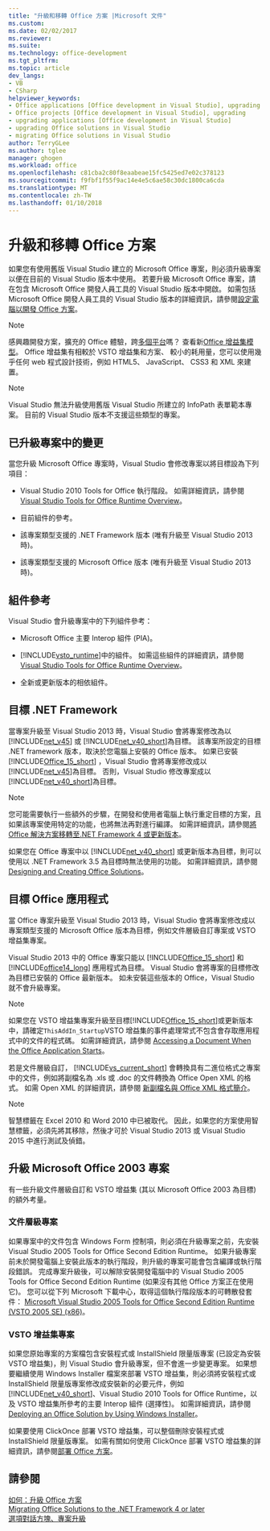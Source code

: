 ```yaml
---
title: "升級和移轉 Office 方案 |Microsoft 文件"
ms.custom: 
ms.date: 02/02/2017
ms.reviewer: 
ms.suite: 
ms.technology: office-development
ms.tgt_pltfrm: 
ms.topic: article
dev_langs:
- VB
- CSharp
helpviewer_keywords:
- Office applications [Office development in Visual Studio], upgrading
- Office projects [Office development in Visual Studio], upgrading
- upgrading applications [Office development in Visual Studio]
- upgrading Office solutions in Visual Studio
- migrating Office solutions in Visual Studio
author: TerryGLee
ms.author: tglee
manager: ghogen
ms.workload: office
ms.openlocfilehash: c81cba2c80f8eaabeae15fc5425ed7e02c378123
ms.sourcegitcommit: f9fbf1f55f9ac14e4e5c6ae58c30dc1800ca6cda
ms.translationtype: MT
ms.contentlocale: zh-TW
ms.lasthandoff: 01/10/2018
---
```

# <a name="upgrading-and-migrating-office-solutions"></a>升級和移轉 Office 方案
  如果您有使用舊版 Visual Studio 建立的 Microsoft Office 專案，則必須升級專案以便在目前的 Visual Studio 版本中使用。 若要升級 Microsoft Office 專案，請在包含 Microsoft Office 開發人員工具的 Visual Studio 版本中開啟。 如需包括 Microsoft Office 開發人員工具的 Visual Studio 版本的詳細資訊，請參閱[設定電腦以開發 Office 方案](../vsto/configuring-a-computer-to-develop-office-solutions.md)。  
  
> [!NOTE]  
>  感興趣開發方案，擴充的 Office 體驗，跨[多個平台](https://dev.office.com/add-in-availability)嗎？ 查看新[Office 增益集模型](https://dev.office.com/docs/add-ins/overview/office-add-ins)。 Office 增益集有相較於 VSTO 增益集和方案、 較小的耗用量，您可以使用幾乎任何 web 程式設計技術，例如 HTML5、 JavaScript、 CSS3 和 XML 來建置。  
  
> [!NOTE]  
>  Visual Studio 無法升級使用舊版 Visual Studio 所建立的 InfoPath 表單範本專案。 目前的 Visual Studio 版本不支援這些類型的專案。  
  
## <a name="changes-to-upgraded-projects"></a>已升級專案中的變更  
 當您升級 Microsoft Office 專案時，Visual Studio 會修改專案以將目標設為下列項目：  
  
-   Visual Studio 2010 Tools for Office 執行階段。 如需詳細資訊，請參閱 [Visual Studio Tools for Office Runtime Overview](../vsto/visual-studio-tools-for-office-runtime-overview.md)。  
  
-   目前組件的參考。  
  
-   該專案類型支援的 .NET Framework 版本 (唯有升級至 Visual Studio 2013 時)。  
  
-   該專案類型支援的 Microsoft Office 版本 (唯有升級至 Visual Studio 2013 時)。  
  
## <a name="assembly-references"></a>組件參考  
 Visual Studio 會升級專案中的下列組件參考：  
  
-   Microsoft Office 主要 Interop 組件 (PIA)。  
  
-   [!INCLUDE[vsto_runtime](../vsto/includes/vsto-runtime-md.md)]中的組件。 如需這些組件的詳細資訊，請參閱 [Visual Studio Tools for Office Runtime Overview](../vsto/visual-studio-tools-for-office-runtime-overview.md)。  
  
-   全新或更新版本的相依組件。  
  
## <a name="targeted-net-framework"></a>目標 .NET Framework  
 當專案升級至 Visual Studio 2013 時，Visual Studio 會將專案修改為以 [!INCLUDE[net_v45](../vsto/includes/net-v45-md.md)] 或 [!INCLUDE[net_v40_short](../sharepoint/includes/net-v40-short-md.md)]為目標。 該專案所設定的目標 .NET framework 版本，取決於您電腦上安裝的 Office 版本。 如果已安裝 [!INCLUDE[Office_15_short](../vsto/includes/office-15-short-md.md)] ，Visual Studio 會將專案修改成以 [!INCLUDE[net_v45](../vsto/includes/net-v45-md.md)]為目標。 否則，Visual Studio 修改專案成以 [!INCLUDE[net_v40_short](../sharepoint/includes/net-v40-short-md.md)]為目標。  
  
> [!NOTE]  
>  您可能需要執行一些額外的步驟，在開發和使用者電腦上執行重定目標的方案，且如果該專案使用特定的功能，也將無法再對進行編譯。 如需詳細資訊，請參閱[將 Office 解決方案移轉至.NET Framework 4 或更新版本](../vsto/migrating-office-solutions-to-the-dotnet-framework-4-or-later.md)。  
  
 如果您在 Office 專案中以 [!INCLUDE[net_v40_short](../sharepoint/includes/net-v40-short-md.md)] 或更新版本為目標，則可以使用以 .NET Framework 3.5 為目標時無法使用的功能。 如需詳細資訊，請參閱 [Designing and Creating Office Solutions](../vsto/designing-and-creating-office-solutions.md)。  
  
## <a name="targeted-office-application"></a>目標 Office 應用程式  
 當 Office 專案升級至 Visual Studio 2013 時，Visual Studio 會將專案修改成以專案類型支援的 Microsoft Office 版本為目標，例如文件層級自訂專案或 VSTO 增益集專案。  
  
 Visual Studio 2013 中的 Office 專案只能以 [!INCLUDE[Office_15_short](../vsto/includes/office-15-short-md.md)] 和 [!INCLUDE[office14_long](../vsto/includes/office14-long-md.md)] 應用程式為目標。 Visual Studio 會將專案的目標修改為目標已安裝的 Office 最新版本。 如未安裝這些版本的 Office，Visual Studio 就不會升級專案。  
  
> [!NOTE]  
>  如果您在 VSTO 增益集專案升級至目標[!INCLUDE[Office_15_short](../vsto/includes/office-15-short-md.md)]或更新版本中，請確定`ThisAddIn_Startup`VSTO 增益集的事件處理常式不包含會存取應用程式中的文件的程式碼。 如需詳細資訊，請參閱 [Accessing a Document When the Office Application Starts](../vsto/programming-vsto-add-ins.md#AccessingDocuments)。  
  
 若是文件層級自訂， [!INCLUDE[vs_current_short](../sharepoint/includes/vs-current-short-md.md)] 會轉換具有二進位格式之專案中的文件，例如將副檔名為 .xls 或 .doc 的文件轉換為 Office Open XML 的格式。 如需 Open XML 的詳細資訊，請參閱 [新副檔名與 Office XML 格式簡介](https://support.office.com/en-nz/article/Introduction-to-new-file-name-extensions-eca81dcb-5626-4e5b-8362-524d13ae4ec1)。  
  
> [!NOTE]  
>  智慧標籤在 Excel 2010 和 Word 2010 中已被取代。 因此，如果您的方案使用智慧標籤，必須先將其移除，然後才可於  Visual Studio 2013 或 Visual Studio 2015 中進行測試及偵錯。  
  
## <a name="upgrading-microsoft-office-2003-projects"></a>升級 Microsoft Office 2003 專案  
 有一些升級文件層級自訂和 VSTO 增益集 (其以 Microsoft Office 2003 為目標) 的額外考量。  
  
### <a name="document-level-projects"></a>文件層級專案  
 如果專案中的文件包含 Windows Form 控制項，則必須在升級專案之前，先安裝 Visual Studio 2005 Tools for Office Second Edition Runtime。 如果升級專案前未於開發電腦上安裝此版本的執行階段，則升級的專案可能會包含編譯或執行階段錯誤。 完成專案升級後，可以解除安裝開發電腦中的 Visual Studio 2005 Tools for Office Second Edition Runtime (如果沒有其他 Office 方案正在使用它)。 您可以從下列 Microsoft 下載中心，取得這個執行階段版本的可轉散發套件： [Microsoft Visual Studio 2005 Tools for Office Second Edition Runtime (VSTO 2005 SE) (x86)](http://go.microsoft.com/fwlink/?linkid=49612)。  
  
### <a name="vsto-add-in-projects"></a>VSTO 增益集專案  
 如果您原始專案的方案檔包含安裝程式或 InstallShield 限量版專案 (已設定為安裝 VSTO 增益集)，則 Visual Studio 會升級專案，但不會進一步變更專案。 如果想要繼續使用 Windows Installer 檔案來部署 VSTO 增益集，則必須將安裝程式或 InstallShield 限量版專案修改成安裝新的必要元件，例如 [!INCLUDE[net_v40_short](../sharepoint/includes/net-v40-short-md.md)]、Visual Studio 2010 Tools for Office Runtime，以及 VSTO 增益集所參考的主要 Interop 組件 (選擇性)。 如需詳細資訊，請參閱 [Deploying an Office Solution by Using Windows Installer](../vsto/deploying-an-office-solution-by-using-windows-installer.md)。  
  
 如果要使用 ClickOnce 部署 VSTO 增益集，可以整個刪除安裝程式或 InstallShield 限量版專案。 如需有關如何使用 ClickOnce 部署 VSTO 增益集的詳細資訊，請參閱[部署 Office 方案](../vsto/deploying-an-office-solution.md)。  
  
## <a name="see-also"></a>請參閱  
 [如何：升級 Office 方案](http://msdn.microsoft.com/en-us/a269e539-b717-4680-a568-2152b070347e)   
 [Migrating Office Solutions to the .NET Framework 4 or later](../vsto/migrating-office-solutions-to-the-dotnet-framework-4-or-later.md)   
 [選項對話方塊、專案升級](../vsto/project-upgrade-options-dialog-box.md)  
  
  